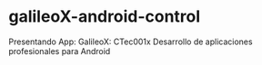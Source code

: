# galileoX-android-control
Presentando App: GalileoX: CTec001x Desarrollo de aplicaciones profesionales para Android
